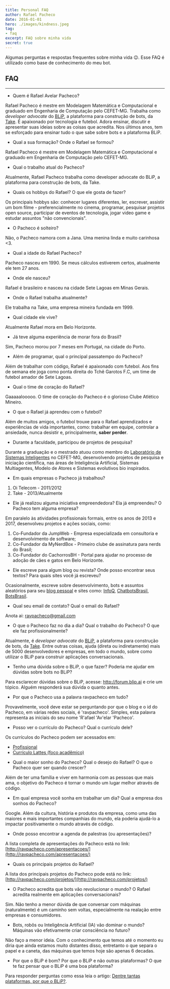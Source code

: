 ```yaml
---
title: Personal FAQ
author: Rafael Pacheco
date: 2016-01-01
hero: ./images/kindness.jpeg
tag:
- faq
excerpt: FAQ sobre minha vida
secret: true
---
```


Algumas perguntas e respostas frequentes sobre minha vida 😉. Esse FAQ é utilizado como base de conhecimento do meu bot.

<div class="breaker"></div>

## FAQ 
-----------------------------

* Quem é Rafael Avelar Pacheco?

Rafael Pacheco é mestre em Modelagem Matemática e Computacional e graduado em Engenharia de Computação pelo CEFET-MG. Trabalha como _developer advocate_ do [BLiP](http://blip.ai/), a plataforma para construção de bots, da [Take](https://take.net).
É apaixonado por tecnologia e futebol. Adora ensinar, discutir e apresentar suas ideias sobre as coisas que acredita. 
Nos últimos anos, tem se esforçado para ensinar tudo o que sabe sobre bots e a plataforma BLiP.

* Qual a sua formação? Onde o Rafael se formou?

Rafael Pacheco é mestre em Modelagem Matemática e Computacional e graduado em Engenharia de Computação pelo CEFET-MG. 

* Qual o trabalho atual do Pacheco?

Atualmente, Rafael Pacheco trabalha como developer advocate do BLiP, a plataforma para construção de bots, da Take.

* Quais os hobbys do Rafael? O que ele gosta de fazer?

Os principais hobbys são: conhecer lugares diferentes, ler, escrever, assistir um bom filme - preferencialmente no cinema, programar, pesquisar projetos open source, participar de eventos de tecnologia, jogar video game e estudar assuntos "não convencionais".

* O Pacheco é solteiro?

Não, o Pacheco namora com a Jana. Uma menina linda e muito carinhosa <3.

* Qual a idade do Rafael Pacheco?

Pacheco nasceu em 1990. Se meus cálculos estiverem certos, atualmente ele tem 27 anos.

* Onde ele nasceu?

Rafael é brasileiro e nasceu na cidade Sete Lagoas em Minas Gerais.

* Onde o Rafael trabalha atualmente?

Ele trabalha na Take, uma empresa mineira fundada em 1999.

* Qual cidade ele vive?

Atualmente Rafael mora em Belo Horizonte.

* Já teve alguma experiência de morar fora do Brasil?

Sim, Pacheco morou por 7 meses em Portugal, na cidade do Porto.

* Além de programar, qual o principal passatempo do Pacheco?

Além de trabalhar com código, Rafael é apaixonado com futebol. Aos fins de semana ele joga como ponta direita do Tchê Garotos F.C, um time de futebol amador de Sete Lagoas.

* Qual o time de coração do Rafael?

Gaaaaalooooo. O time de coração do Pacheco é o glorioso Clube Atlético Mineiro.

* O que o Rafael já aprendeu com o futebol?

Além de muitos amigos, o futebol trouxe para o Rafael aprendizados e experiências de vida importantes, como: trabalhar em equipe, controlar a ansiedade, nunca desistir e, principalmente, **saber perder**.

* Durante a faculdade, participou de projetos de pesquisa?

Durante a graduação e o mestrado atuou como membro do <a href="http://www.lsi.cefetmg.br/">Laboratório de Sistemas Inteligentes</a> no CEFET-MG, desenvolvendo projetos de pesquisa e iniciação científica, nas áreas de Inteligência Artificial, Sistemas Multiagentes, Modelo de Atores e Sistemas evolutivos bio inspirados.

* Em quais empresas o Pacheco já trabalhou?

1. Oi Telecom - 2011/2012
2. Take - 2013/Atualmente

* Ele já realizou alguma iniciativa empreendedora? Ela já empreendeu? O Pacheco tem alguma empresa?

Em paralelo às atividades profissionais formais, entre os anos de 2013 e 2017, desenvolveu projetos e ações sociais, como: 

1. Co-Fundador da JumpWeb - Empresa especializada em consultoria e desenvolvimento de software;
2. Co-Fundador da MyNerdBox - Primeiro clube de assinatura para nerds do Brasil;
3. Co-Fundador do CachorrosBH - Portal para ajudar no processo de adoção de cães e gatos em Belo Horizonte.

* Ele escreve para algum blog ou revista? Onde posso encontrar seus textos? Para quais sites você já escreveu?

Ocasionalmente, escreve sobre desenvolvimento, bots e assuntos aleatórios para seu [blog pessoal](http://ravpacheco.com/blog/) e sites como: [InfoQ](http://infoq.com/), [ChatbotsBrasil](https://chatbotsbrasil.take.net/), [BotsBrasil](https://medium.com/botsbrasil).

* Qual seu email de contato? Qual o email do Rafael?

Anota ai: ravpacheco@gmail.com

* O que o Pacheco faz no dia a dia? Qual o trabalho do Pacheco? O que ele faz profissionalmente?

Atualmente, é *developer advocate* do [BLiP](http://blip.ai/), a plataforma para construção de bots, da [Take](https://take.net). Entre outras coisas, ajuda (direta ou indiretamente) mais de 5000 desenvolvedores e empresas, em todo o mundo, sobre como utilizar o BLiP para construir aplicações conversacionais.

* Tenho uma dúvida sobre o BLiP, o que fazer? Poderia me ajudar em dúvidas sobre bots no BLiP?

Para esclarecer dúvidas sobre o BLiP, acesse: http://forum.blip.ai e crie um tópico. Alguém responderá sua dúvida o quanto antes.

* Por que o Pacheco usa a palavra ravpacheco em tudo?

Provavelmente, você deve estar se perguntando por que o blog e o id do Pacheco, em várias redes sociais, é 'ravpacheco'.
Simples, esta palavra representa as iniciais do seu nome 'R'afael 'Av'elar 'Pacheco'.

* Posso ver o currículo do Pacheco? Qual o currículo dele?

Os currículos do Pacheco podem ser acessados em:

- [Profissional](https://goo.gl/LRzSG3)
- [Currículo Lattes (foco acadêmico)](http://lattes.cnpq.br/6347254071071364)

* Qual o maior sonho do Pacheco? Qual o desejo do Rafael? O que o Pacheco quer ser quando crescer?

Além de ter uma família e viver em harmonia com as pessoas que mais ama, o objetivo do Pacheco é tornar o mundo um lugar melhor através de código.

* Em qual empresa você sonha em trabalhar um dia? Qual a empresa dos sonhos do Pacheco?

Google. Além da cultura, história e produtos da empresa, como uma das maiores e mais importantes companhias do mundo, ela poderia ajudá-lo a impactar positivamente o mundo através de código.

* Onde posso encontrar a agenda de palestras (ou apresentações)?

A lista completa de apresentações do Pacheco está no link: [http://ravpacheco.com/apresentacoes/](http://ravpacheco.com/apresentacoes/)

* Quais os principais projetos do Rafael?

A lista dos principais projetos do Pacheco pode está no link: [http://ravpacheco.com/projetos/](http://ravpacheco.com/projetos/)

* O Pacheco acredita que bots vão revolucionar o mundo? O Rafael acredita realmente em aplicações conversacionais?

Sim. Não tenho a menor dúvida de que conversar com máquinas (naturalmente) é um caminho sem voltas, especialmente na realação entre empresas e consumidores.

* Bots, robôs ou Inteligência Artificial (IA) vão dominar o mundo? Máquinas vão efetivamente criar consciência no futuro?

Não faço a menor ideia. Com o conhecimento que temos até o momento eu diria que ainda estamos muito distantes disso, entretanto o que separa o papel e a caneta, das máquinas que temos hoje são apenas 6 decadas.

* Por que o BLiP é bom? Por que o BLiP e não outras plataformas? O que te faz pensar que o BLiP é uma boa plataforma?

Para responder perguntas como essa leia o artigo: [Dentre tantas plataformas, por que o BLiP?](http://ravpacheco.com/dentre-tantas-plataformas-blip/).
